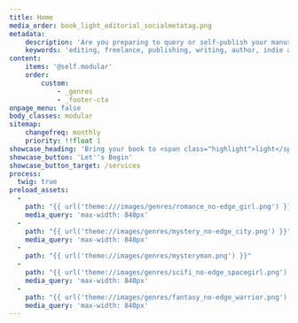 ```yaml
---
title: Home
media_order: book_light_editorial_socialmetatag.png
metadata:
    description: 'Are you preparing to query or self-publish your manuscript? Book Light Editorial offers freelance developmental editing and copyediting services for indie authors and publishing authors. We will help you create the best possible verson of your book.'
    keywords: 'editing, freelance, publishing, writing, author, indie author, editor, self-publishing, developmental editing, copyediting, manuscript'
content:
    items: '@self.modular'
    order:
        custom:
            - _genres
            - _footer-cta
onpage_menu: false
body_classes: modular
sitemap:
    changefreq: monthly
    priority: !!float 1
showcase_heading: 'Bring your book to <span class="highlight">light</span>'
showcase_button: 'Let''s Begin'
showcase_button_target: /services
process:
  twig: true
preload_assets:
  -
    path: "{{ url('theme:///images/genres/romance_no-edge_girl.png') }}"
    media_query: 'max-width: 840px'
  -
    path: "{{ url('theme://images/genres/mystery_no-edge_city.png') }}"
    media_query: 'max-width: 840px'
  -
    path: "{{ url('theme://images/genres/mysteryman.png') }}"
  -
    path: "{{ url('theme://images/genres/scifi_no-edge_spacegirl.png') }}"
    media_query: 'max-width: 840px'
  -
    path: "{{ url('theme://images/genres/fantasy_no-edge_warrior.png') }}"
    media_query: 'max-width: 840px'
---
```


